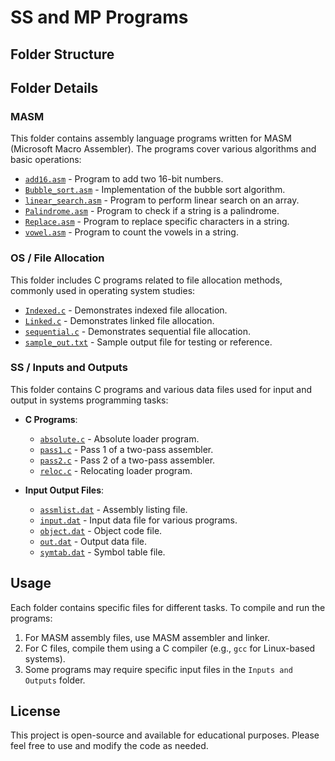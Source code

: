 # SS and MP Programs

## Folder Structure


## Folder Details

### MASM

This folder contains assembly language programs written for MASM (Microsoft Macro Assembler). The programs cover various algorithms and basic operations:

- [`add16.asm`](https://github.com/Jithu-9847/SS-and-MP/blob/main/MASM/add16.asm) - Program to add two 16-bit numbers.
- [`Bubble_sort.asm`](https://github.com/Jithu-9847/SS-and-MP/blob/main/MASM/Bubble_sort.asm) - Implementation of the bubble sort algorithm.
- [`linear_search.asm`](https://github.com/Jithu-9847/SS-and-MP/blob/main/MASM/linear_search.asm) - Program to perform linear search on an array.
- [`Palindrome.asm`](https://github.com/Jithu-9847/SS-and-MP/blob/main/MASM/Palindrome.asm) - Program to check if a string is a palindrome.
- [`Replace.asm`](https://github.com/Jithu-9847/SS-and-MP/blob/main/MASM/Replace.asm) - Program to replace specific characters in a string.
- [`vowel.asm`](https://github.com/Jithu-9847/SS-and-MP/blob/main/MASM/vowel.asm) - Program to count the vowels in a string.

### OS / File Allocation

This folder includes C programs related to file allocation methods, commonly used in operating system studies:

- [`Indexed.c`](https://github.com/Jithu-9847/SS-and-MP/blob/main/OS%20%2F%20File%20Allocation/Indexed.c) - Demonstrates indexed file allocation.
- [`Linked.c`](https://github.com/Jithu-9847/SS-and-MP/blob/main/OS%20%2F%20File%20Allocation/Linked.c) - Demonstrates linked file allocation.
- [`sequential.c`](https://github.com/Jithu-9847/SS-and-MP/blob/main/OS%20%2F%20File%20Allocation/sequential.c) - Demonstrates sequential file allocation.
- [`sample_out.txt`](https://github.com/Jithu-9847/SS-and-MP/blob/main/OS%20%2F%20File%20Allocation/sample_out.txt) - Sample output file for testing or reference.

### SS / Inputs and Outputs

This folder contains C programs and various data files used for input and output in systems programming tasks:

- **C Programs**:
  - [`absolute.c`](https://github.com/Jithu-9847/SS-and-MP/blob/main/SS/Inputs%20and%20Outputs/absolute.c) - Absolute loader program.
  - [`pass1.c`](https://github.com/Jithu-9847/SS-and-MP/blob/main/SS/Inputs%20and%20Outputs/pass1.c) - Pass 1 of a two-pass assembler.
  - [`pass2.c`](https://github.com/Jithu-9847/SS-and-MP/blob/main/SS/Inputs%20and%20Outputs/pass2.c) - Pass 2 of a two-pass assembler.
  - [`reloc.c`](https://github.com/Jithu-9847/SS-and-MP/blob/main/SS/Inputs%20and%20Outputs/reloc.c) - Relocating loader program.

- **Input Output Files**:
  - [`assmlist.dat`](https://github.com/Jithu-9847/SS-and-MP/blob/main/SS/Inputs%20and%20Outputs/assmlist.dat) - Assembly listing file.
  - [`input.dat`](https://github.com/Jithu-9847/SS-and-MP/blob/main/SS/Inputs%20and%20Outputs/input.dat) - Input data file for various programs.
  - [`object.dat`](https://github.com/Jithu-9847/SS-and-MP/blob/main/SS/Inputs%20and%20Outputs/object.dat) - Object code file.
  - [`out.dat`](https://github.com/Jithu-9847/SS-and-MP/blob/main/SS/Inputs%20and%20Outputs/out.dat) - Output data file.
  - [`symtab.dat`](https://github.com/Jithu-9847/SS-and-MP/blob/main/SS/Inputs%20and%20Outputs/symtab.dat) - Symbol table file.

## Usage

Each folder contains specific files for different tasks. To compile and run the programs:

1. For MASM assembly files, use MASM assembler and linker.
2. For C files, compile them using a C compiler (e.g., `gcc` for Linux-based systems).
3. Some programs may require specific input files in the `Inputs and Outputs` folder.

## License

This project is open-source and available for educational purposes. Please feel free to use and modify the code as needed.
